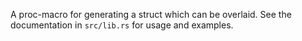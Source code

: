 A proc-macro for generating a struct which can be overlaid. See the documentation in `src/lib.rs` for usage and examples.
